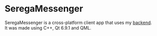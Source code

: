 # SeregaMessenger

SeregaMessenger is a cross-platform client app that uses my [backend](https://github.com/1Kuso4ek1/SeregaBackend).  
It was made using C++, Qt 6.9.1 and QML.
